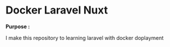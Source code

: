 <h1>Docker Laravel Nuxt</h1>

<b> Purpose : </b>
 <p>
 I make this repository to learning laravel with docker doplayment
 </p>
